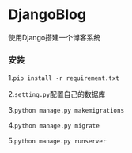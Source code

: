 # DjangoBlog
使用Django搭建一个博客系统


### 安装
1.```pip install -r requirement.txt ```

2.`setting.py`配置自己的数据库 

3.```python manage.py makemigrations ``` 

4.```python manage.py migrate```  

5.```python manage.py runserver```  